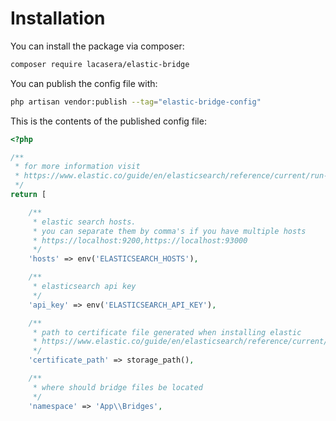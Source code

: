 # Installation

You can install the package via composer:

```bash
composer require lacasera/elastic-bridge
```

You can publish the config file with:

```bash
php artisan vendor:publish --tag="elastic-bridge-config"
```

This is the contents of the published config file:

```php
<?php

/**
 * for more information visit
 * https://www.elastic.co/guide/en/elasticsearch/reference/current/run-elasticsearch-locally.html
 */
return [

    /**
     * elastic search hosts.
     * you can separate them by comma's if you have multiple hosts
     * https://localhost:9200,https://localhost:93000
     */
    'hosts' => env('ELASTICSEARCH_HOSTS'),

    /**
     * elasticsearch api key
     */
    'api_key' => env('ELASTICSEARCH_API_KEY'),

    /**
     * path to certificate file generated when installing elastic
     * https://www.elastic.co/guide/en/elasticsearch/reference/current/targz.html#_use_the_ca_certificate
     */
    'certificate_path' => storage_path(),

    /**
     * where should bridge files be located
     */
    'namespace' => 'App\\Bridges',
```
